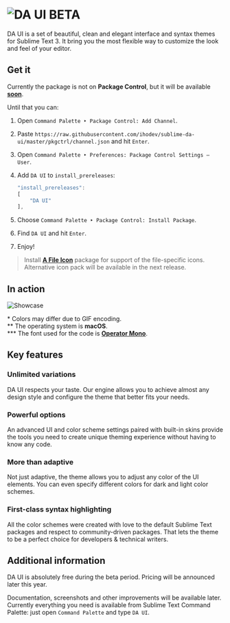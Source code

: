 # ![DA UI BETA][img-logo]

DA UI is a set of beautiful, clean and elegant interface and syntax themes for Sublime Text 3. It bring you the most flexible way to customize the look and feel of your editor.



## Get it

Currently the package is not on **Package Control**, but it will be available [**soon**][link-pcpr].

Until that you can:

1. Open `Command Palette ‣ Package Control: Add Channel`.
2. Paste `https://raw.githubusercontent.com/ihodev/sublime-da-ui/master/pkgctrl/channel.json` and hit `Enter`.
3. Open `Command Palette ‣ Preferences: Package Control Settings – User`.
4. Add `DA UI` to `install_prereleases`:

    ```js
    "install_prereleases":
    [
        "DA UI"
    ],
    ```

5. Choose `Command Palette ‣ Package Control: Install Package`.
6. Find `DA UI` and hit `Enter`.
7. Enjoy!

> Install [**A File Icon**][link-afi] package for support of the file-specific icons.
> Alternative icon pack will be available in the next release.



## In action

![Showcase][img-showcase]

\* Colors may differ due to GIF encoding.<br>
\*\* The operating system is **macOS**.<br>
\*\*\* The font used for the code is [**Operator Mono**][link-font].



## Key features


### Unlimited variations

DA UI respects your taste. Our engine allows you to achieve almost any design style and configure the theme that better fits your needs.


### Powerful options

An advanced UI and color scheme settings paired with built-in skins provide the tools you need to create unique theming experience without having to know any code.


### More than adaptive

Not just adaptive, the theme allows you to adjust any color of the UI elements. You can even specify different colors for dark and light color schemes.


### First-class syntax highlighting

All the color schemes were created with love to the default Sublime Text packages and respect to community-driven packages. That lets the theme to be a perfect choice for developers & technical writers.



## Additional information

DA UI is absolutely free during the beta period. Pricing will be announced later this year.

Documentation, screenshots and other improvements will be available later.
Currently everything you need is available from Sublime Text Command Palette: just open `Command Palette` and type `DA UI`.



<!-- Links -->

[link-afi]: https://packagecontrol.io/packages/A%20File%20Icon
[link-font]: https://www.typography.com/fonts/operator/styles/
[link-pcpr]: https://github.com/wbond/package_control_channel/pull/6611


<!-- Images -->

[img-logo]: https://raw.githubusercontent.com/ihodev/sublime-da-ui/master/assets/github/logo.png
[img-showcase]: https://raw.githubusercontent.com/ihodev/sublime-da-ui/master/assets/github/showcase.gif

